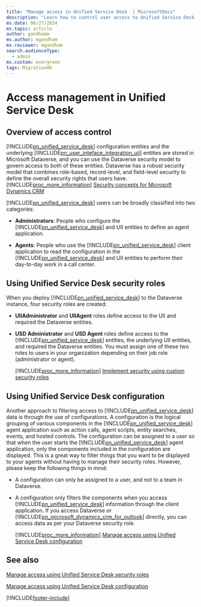 ```yaml
---
title: "Manage access in Unified Service Desk  | MicrosoftDocs"
description: "Learn how to control user access to Unified Service Desk  by using configuration and security roles."
ms.date: 06/27/2024
ms.topic: article
author: gandhamm
ms.author: mgandham
ms.reviewer: mgandham
search.audienceType: 
  - admin
ms.custom: evergreen
tags: MigrationHO
---
```

# Access management in Unified Service Desk



## Overview of access control

[!INCLUDE[pn_unified_service_desk](../../includes/pn-unified-service-desk.md)] configuration entities and the underlying [!INCLUDE[pn_user_inteface_integration_uii](../../includes/pn-user-interface-integration-uii.md)] entities are stored in Microsoft Dataverse, and you can use the Dataverse security model to govern access to both of these entities. Dataverse has a robust security model that combines role-based, record-level, and field-level security to define the overall security rights that users have. [!INCLUDE[proc_more_information](../../includes/proc-more-information.md)] [Security concepts for Microsoft Dynamics CRM](/dynamics365/customer-engagement/admin/security-concepts)  
  
 [!INCLUDE[pn_unified_service_desk](../../includes/pn-unified-service-desk.md)] users can be broadly classified into two categories:  
  
- **Administrators**: People who configure the [!INCLUDE[pn_unified_service_desk](../../includes/pn-unified-service-desk.md)] and UII entities to define an agent application.  
  
- **Agents**: People who use the [!INCLUDE[pn_unified_service_desk](../../includes/pn-unified-service-desk.md)] client application to read the configuration in the [!INCLUDE[pn_unified_service_desk](../../includes/pn-unified-service-desk.md)] and UII entities to perform their day-to-day work in a call center.  
  
## Using Unified Service Desk security roles  
 When you deploy [!INCLUDE[pn_unified_service_desk](../../includes/pn-unified-service-desk.md)] to the Dataverse instance, four security roles are created:  
  
- **UIIAdministrator** and **UIIAgent** roles define access to the UII and required the Dataverse entities.  
  
- **USD Administrator** and **USD Agent** roles define access to the [!INCLUDE[pn_unified_service_desk](../../includes/pn-unified-service-desk.md)] entities, the underlying UII entities, and required the Dataverse entities. You must assign one of these two roles to users in your organization depending on their job role (administrator or agent).  
  
  [!INCLUDE[proc_more_information](../../includes/proc-more-information.md)] [Implement security using custom security roles](../../unified-service-desk/admin/manage-access-using-unified-service-desk-security-roles.md)  
  
## Using Unified Service Desk configuration  
 Another approach to filtering access to [!INCLUDE[pn_unified_service_desk](../../includes/pn-unified-service-desk.md)] data is through the use of configurations. A configuration is the logical grouping of various components in the [!INCLUDE[pn_unified_service_desk](../../includes/pn-unified-service-desk.md)] agent application such as action calls, agent scripts, entity searches, events, and hosted controls. The configuration can be assigned to a user so that when the user starts the [!INCLUDE[pn_unified_service_desk](../../includes/pn-unified-service-desk.md)] agent application, only the components included in the configuration are displayed. This is a great way to filter things that you want to be displayed to your agents without having to manage their security roles. However, please keep the following things in mind:  
  
- A configuration can only be assigned to a user, and not to a team in Dataverse.  
  
- A configuration only filters the components when you access [!INCLUDE[pn_unified_service_desk](../../includes/pn-unified-service-desk.md)] information through the client application. If you access Dataverse or [!INCLUDE[pn_microsoft_dynamics_crm_for_outlook](../../includes/pn-microsoft-dynamics-crm-for-outlook.md)] directly, you can access data as per your Dataverse security role.  
  
  [!INCLUDE[proc_more_information](../../includes/proc-more-information.md)] [Manage access using Unified Service Desk configuration](../../unified-service-desk/admin/manage-access-using-unified-service-desk-configuration.md)  
  
  
## See also  
 [Manage access using Unified Service Desk security roles](../../unified-service-desk/admin/manage-access-using-unified-service-desk-security-roles.md)  
  
 [Manage access using Unified Service Desk configuration](../../unified-service-desk/admin/manage-access-using-unified-service-desk-configuration.md)  


[!INCLUDE[footer-include](../../includes/footer-banner.md)]
